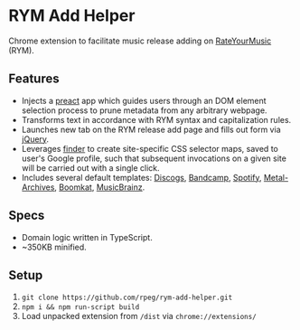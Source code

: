 # RYM Add Helper

Chrome extension to facilitate music release adding on [RateYourMusic](https://rateyourmusic.com/) (RYM).

## Features

- Injects a [preact](https://github.com/preactjs/preact) app which guides users through an DOM element selection process to prune metadata from any arbitrary webpage.
- Transforms text in accordance with RYM syntax and capitalization rules.
- Launches new tab on the RYM release add page and fills out form via [jQuery](https://github.com/jquery/jquery).
- Leverages [finder](https://github.com/antonmedv/finder) to create site-specific CSS selector maps, saved to user's Google profile, such that subsequent invocations on a given site will be carried out with a single click.
- Includes several default templates: [Discogs](https://www.discogs.com/), [Bandcamp](https://bandcamp.com/), [Spotify](spotify.com), [Metal-Archives](https://www.metal-archives.com/), [Boomkat](https://boomkat.com), [MusicBrainz](https://musicbrainz.org/).

## Specs

- Domain logic written in TypeScript.
- ~350KB minified.

## Setup

1. `git clone https://github.com/rpeg/rym-add-helper.git`
2. `npm i && npm run-script build`
3. Load unpacked extension from `/dist` via `chrome://extensions/`
